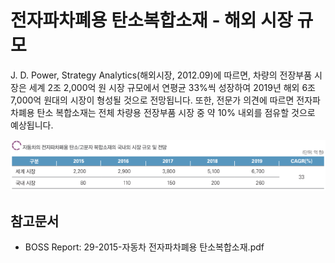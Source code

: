 # 전자파차폐용 탄소복합소재 - 해외 시장 규모

J. D. Power, Strategy Analytics(해외시장, 2012.09)에 따르면, 차량의 전장부품 시장은 세계 2조 2,000억 원 시장 규모에서 연평균 33%씩 성장하여 2019년 해외 6조 7,000억 원대의 시장이 형성될 것으로 전망됩니다. 또한, 전문가 의견에 따르면 전자파 차폐용 탄소 복합소재는 전체 차량용 전장부품 시장 중 약 10% 내외를 점유할 것으로 예상됩니다.


![](./images/전자파차폐용탄소복합소재_Q12_1_1.PNG)


## 참고문서
- BOSS Report: 29-2015-자동차 전자파차폐용 탄소복합소재.pdf
